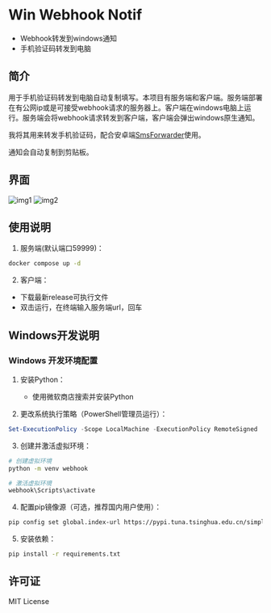 # Win Webhook Notif
- Webhook转发到windows通知
- 手机验证码转发到电脑

## 简介

用于手机验证码转发到电脑自动复制填写。本项目有服务端和客户端。服务端部署在有公网ip或是可接受webhook请求的服务器上。客户端在windows电脑上运行。服务端会将webhook请求转发到客户端，客户端会弹出windows原生通知。

我将其用来转发手机验证码，配合安卓端[SmsForwarder](https://github.com/pppscn/SmsForwarder)使用。

通知会自动复制到剪贴板。

## 界面

![img1](https://blog.rz15.cn/wp-content/uploads/2025/06/企业微信截图_17496339625125.png)
![img2](https://blog.rz15.cn/wp-content/uploads/2025/06/企业微信截图_1749634036661.png)

## 使用说明

1. 服务端(默认端口59999)：
```bash
docker compose up -d
```

2. 客户端：
- 下载最新release可执行文件
- 双击运行，在终端输入服务端url，回车

## Windows开发说明

### Windows 开发环境配置

1. 安装Python：
   - 使用微软商店搜索并安装Python

2. 更改系统执行策略（PowerShell管理员运行）：
```powershell
Set-ExecutionPolicy -Scope LocalMachine -ExecutionPolicy RemoteSigned
```

3. 创建并激活虚拟环境：
```bash
# 创建虚拟环境
python -m venv webhook

# 激活虚拟环境
webhook\Scripts\activate
```

4. 配置pip镜像源（可选，推荐国内用户使用）：
```bash
pip config set global.index-url https://pypi.tuna.tsinghua.edu.cn/simple
```

5. 安装依赖：
```bash
pip install -r requirements.txt
```



## 许可证

MIT License


